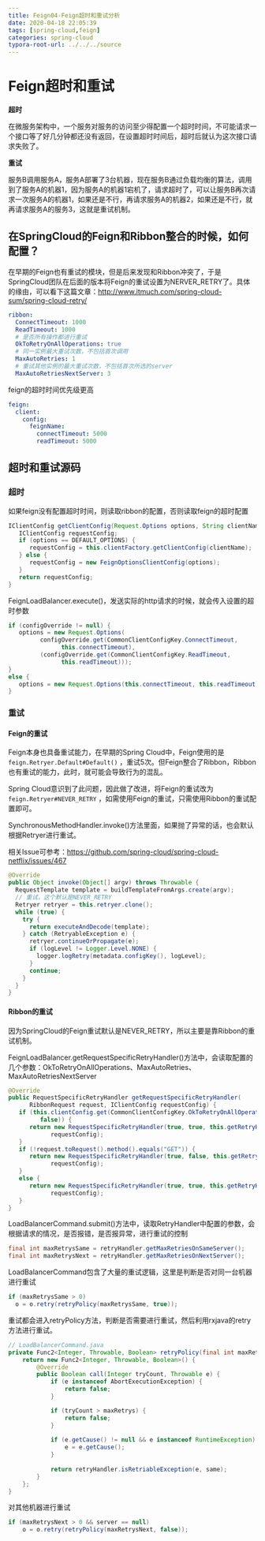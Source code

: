 ```yaml
---
title: Feign04-Feign超时和重试分析
date: 2020-04-18 22:05:39
tags: [spring-cloud,feign]
categories: spring-cloud
typora-root-url: ../../../source
---
```


# Feign超时和重试

**超时**

在微服务架构中，一个服务对服务的访问至少得配置一个超时时间，不可能请求一个接口等了好几分钟都还没有返回，在设置超时时间后，超时后就认为这次接口请求失败了。

**重试**

服务B调用服务A，服务A部署了3台机器，现在服务B通过负载均衡的算法，调用到了服务A的机器1，因为服务A的机器1宕机了，请求超时了，可以让服务B再次请求一次服务A的机器1，如果还是不行，再请求服务A的机器2，如果还是不行，就再请求服务A的服务3，这就是重试机制。

<!--more-->

## 在SpringCloud的Feign和Ribbon整合的时候，如何配置？

在早期的Feign也有重试的模块，但是后来发现和Ribbon冲突了，于是SpringCloud团队在后面的版本将Feign的重试设置为NERVER_RETRY了。具体的缘由，可以看下这篇文章：http://www.itmuch.com/spring-cloud-sum/spring-cloud-retry/

```yaml
ribbon:
  ConnectTimeout: 1000
  ReadTimeout: 1000
  # 是否所有操作都进行重试
  OkToRetryOnAllOperations: true
  # 同一实例最大重试次数，不包括首次调用
  MaxAutoRetries: 1
  # 重试其他实例的最大重试次数，不包括首次所选的server
  MaxAutoRetriesNextServer: 3
```

feign的超时时间优先级更高

```yaml
feign:
  client:
    config:
      feignName:
        connectTimeout: 5000
        readTimeout: 5000
```

## 超时和重试源码

### 超时

如果feign没有配置超时时间，则读取ribbon的配置，否则读取feign的超时配置

```java
IClientConfig getClientConfig(Request.Options options, String clientName) {
   IClientConfig requestConfig;
   if (options == DEFAULT_OPTIONS) {
      requestConfig = this.clientFactory.getClientConfig(clientName);
   } else {
      requestConfig = new FeignOptionsClientConfig(options);
   }
   return requestConfig;
}
```

FeignLoadBalancer.execute()，发送实际的http请求的时候，就会传入设置的超时参数

```java
if (configOverride != null) {
   options = new Request.Options(
         configOverride.get(CommonClientConfigKey.ConnectTimeout,
               this.connectTimeout),
         (configOverride.get(CommonClientConfigKey.ReadTimeout,
               this.readTimeout)));
}
else {
   options = new Request.Options(this.connectTimeout, this.readTimeout);
}
```



### 重试

#### Feign的重试

Feign本身也具备重试能力，在早期的Spring Cloud中，Feign使用的是 `feign.Retryer.Default#Default()` ，重试5次。但Feign整合了Ribbon，Ribbon也有重试的能力，此时，就可能会导致行为的混乱。

Spring Cloud意识到了此问题，因此做了改进，将Feign的重试改为 `feign.Retryer#NEVER_RETRY` ，如需使用Feign的重试，只需使用Ribbon的重试配置即可。

SynchronousMethodHandler.invoke()方法里面，如果抛了异常的话，也会默认根据Retryer进行重试。

相关Issue可参考：https://github.com/spring-cloud/spring-cloud-netflix/issues/467

```java
@Override
public Object invoke(Object[] argv) throws Throwable {
  RequestTemplate template = buildTemplateFromArgs.create(argv);
  // 重试，这个默认是NEVER_RETRY
  Retryer retryer = this.retryer.clone();
  while (true) {
    try {
      return executeAndDecode(template);
    } catch (RetryableException e) {
      retryer.continueOrPropagate(e);
      if (logLevel != Logger.Level.NONE) {
        logger.logRetry(metadata.configKey(), logLevel);
      }
      continue;
    }
  }
}
```

#### Ribbon的重试

因为SpringCloud的Feign重试默认是NEVER_RETRY，所以主要是靠Ribbon的重试机制。

FeignLoadBalancer.getRequestSpecificRetryHandler()方法中，会读取配置的几个参数：OkToRetryOnAllOperations、MaxAutoRetries、MaxAutoRetriesNextServer

```java
@Override
public RequestSpecificRetryHandler getRequestSpecificRetryHandler(
      RibbonRequest request, IClientConfig requestConfig) {
   if (this.clientConfig.get(CommonClientConfigKey.OkToRetryOnAllOperations,
         false)) {
      return new RequestSpecificRetryHandler(true, true, this.getRetryHandler(),
            requestConfig);
   }
   if (!request.toRequest().method().equals("GET")) {
      return new RequestSpecificRetryHandler(true, false, this.getRetryHandler(),
            requestConfig);
   }
   else {
      return new RequestSpecificRetryHandler(true, true, this.getRetryHandler(),
            requestConfig);
   }
}
```



 LoadBalancerCommand.submit()方法中，读取RetryHandler中配置的参数，会根据请求的情况，是否报错，是否报异常，进行重试的控制

```java
final int maxRetrysSame = retryHandler.getMaxRetriesOnSameServer();
final int maxRetrysNext = retryHandler.getMaxRetriesOnNextServer();
```

LoadBalancerCommand包含了大量的重试逻辑，这里是判断是否对同一台机器进行重试

```java
if (maxRetrysSame > 0) 
  o = o.retry(retryPolicy(maxRetrysSame, true));
```

重试都会进入retryPolicy方法，判断是否需要进行重试，然后利用rxjava的retry方法进行重试。

```java
// LoadBalancerCommand.java
private Func2<Integer, Throwable, Boolean> retryPolicy(final int maxRetrys, final boolean same) {
    return new Func2<Integer, Throwable, Boolean>() {
        @Override
        public Boolean call(Integer tryCount, Throwable e) {
            if (e instanceof AbortExecutionException) {
                return false;
            }

            if (tryCount > maxRetrys) {
                return false;
            }
            
            if (e.getCause() != null && e instanceof RuntimeException) {
                e = e.getCause();
            }
            
            return retryHandler.isRetriableException(e, same);
        }
    };
}
```

对其他机器进行重试

```java
if (maxRetrysNext > 0 && server == null) 
    o = o.retry(retryPolicy(maxRetrysNext, false));
```

